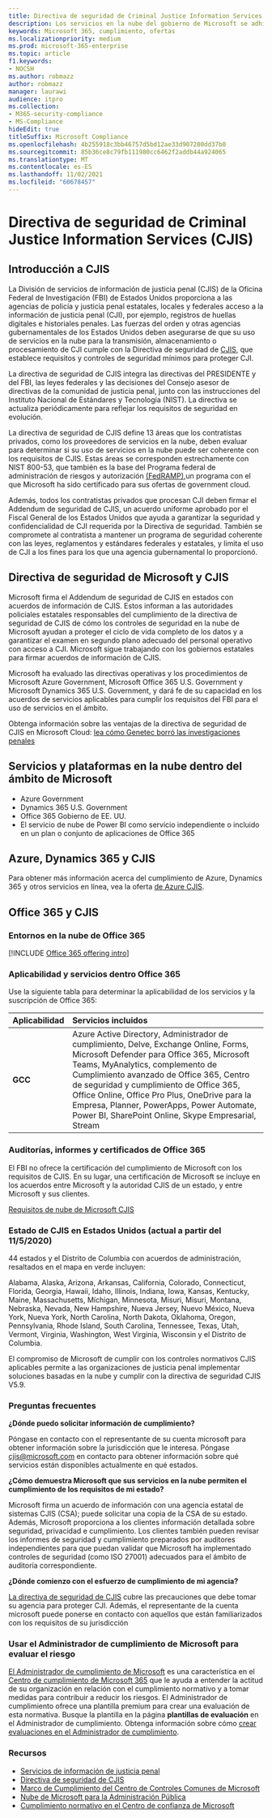 ```yaml
---
title: Directiva de seguridad de Criminal Justice Information Services (CJIS)
description: Los servicios en la nube del gobierno de Microsoft se adhieren a la Directiva de seguridad de servicios de información de justicia penal de Estados Unidos.
keywords: Microsoft 365, cumplimiento, ofertas
ms.localizationpriority: medium
ms.prod: microsoft-365-enterprise
ms.topic: article
f1.keywords:
- NOCSH
ms.author: robmazz
author: robmazz
manager: laurawi
audience: itpro
ms.collection:
- M365-security-compliance
- MS-Compliance
hideEdit: true
titleSuffix: Microsoft Compliance
ms.openlocfilehash: 4b255918c3bb46757d5bd12ae33d907200dd37b0
ms.sourcegitcommit: 85b36ce8c79fb111980cc6462f2addb44a924065
ms.translationtype: MT
ms.contentlocale: es-ES
ms.lasthandoff: 11/02/2021
ms.locfileid: "60678457"
---
```

# <a name="criminal-justice-information-services-cjis-security-policy"></a>Directiva de seguridad de Criminal Justice Information Services (CJIS)

## <a name="cjis-overview"></a>Introducción a CJIS

La División de servicios de información de justicia penal (CJIS) de la Oficina Federal de Investigación (FBI) de Estados Unidos proporciona a las agencias de policía y justicia penal estatales, locales y federales acceso a la información de justicia penal (CJI), por ejemplo, registros de huellas digitales e historiales penales. Las fuerzas del orden y otras agencias gubernamentales de los Estados Unidos deben asegurarse de que su uso de servicios en la nube para la transmisión, almacenamiento o procesamiento de CJI cumple con la Directiva de seguridad de [CJIS](https://aka.ms/cjis-security-policy), que establece requisitos y controles de seguridad mínimos para proteger CJI.

La directiva de seguridad de CJIS integra las directivas del PRESIDENTE y del FBI, las leyes federales y las decisiones del Consejo asesor de directivas de la comunidad de justicia penal, junto con las instrucciones del Instituto Nacional de Estándares y Tecnología (NIST). La directiva se actualiza periódicamente para reflejar los requisitos de seguridad en evolución.

La directiva de seguridad de CJIS define 13 áreas que los contratistas privados, como los proveedores de servicios en la nube, deben evaluar para determinar si su uso de servicios en la nube puede ser coherente con los requisitos de CJIS. Estas áreas se corresponden estrechamente con NIST 800-53, que también es la base del Programa federal de administración de riesgos y autorización [(FedRAMP),](offering-FedRAMP.md)un programa con el que Microsoft ha sido certificado para sus ofertas de government cloud.

Además, todos los contratistas privados que procesan CJI deben firmar el Addendum de seguridad de CJIS, un acuerdo uniforme aprobado por el Fiscal General de los Estados Unidos que ayuda a garantizar la seguridad y confidencialidad de CJI requerida por la Directiva de seguridad. También se compromete al contratista a mantener un programa de seguridad coherente con las leyes, reglamentos y estándares federales y estatales, y limita el uso de CJI a los fines para los que una agencia gubernamental lo proporcionó.

## <a name="microsoft-and-cjis-security-policy"></a>Directiva de seguridad de Microsoft y CJIS

Microsoft firma el Addendum de seguridad de CJIS en estados con acuerdos de información de CJIS. Estos informan a las autoridades policiales estatales responsables del cumplimiento de la directiva de seguridad de CJIS de cómo los controles de seguridad en la nube de Microsoft ayudan a proteger el ciclo de vida completo de los datos y a garantizar el examen en segundo plano adecuado del personal operativo con acceso a CJI. Microsoft sigue trabajando con los gobiernos estatales para firmar acuerdos de información de CJIS.

Microsoft ha evaluado las directivas operativas y los procedimientos de Microsoft Azure Government, Microsoft Office 365 U.S. Government y Microsoft Dynamics 365 U.S. Government, y dará fe de su capacidad en los acuerdos de servicios aplicables para cumplir los requisitos del FBI para el uso de servicios en el ámbito.

Obtenga información sobre las ventajas de la directiva de seguridad de CJIS en Microsoft Cloud: [lea cómo Genetec borró las investigaciones penales](https://customers.microsoft.com/story/genetec)

## <a name="microsoft-in-scope-cloud-platforms--services"></a>Servicios y plataformas en la nube dentro del ámbito de Microsoft

- Azure Government
- Dynamics 365 U.S. Government
- Office 365 Gobierno de EE. UU.
- El servicio de nube de Power BI como servicio independiente o incluido en un plan o conjunto de aplicaciones de Office 365

## <a name="azure-dynamics-365-and-cjis"></a>Azure, Dynamics 365 y CJIS

Para obtener más información acerca del cumplimiento de Azure, Dynamics 365 y otros servicios en línea, vea la oferta [de Azure CJIS](/azure/compliance/offerings/offering-cjis).

## <a name="office-365-and-cjis"></a>Office 365 y CJIS

### <a name="office-365-cloud-environments"></a>Entornos en la nube de Office 365

[!INCLUDE [Office 365 offering intro](../includes/o365-offering-introduction.md)]

### <a name="office-365-applicability-and-in-scope-services"></a>Aplicabilidad y servicios dentro Office 365

Use la siguiente tabla para determinar la aplicabilidad de los servicios y la suscripción de Office 365:

| **Aplicabilidad** | **Servicios incluidos** |
|:------------------|:----------------------|
| **GCC** | Azure Active Directory, Administrador de cumplimiento, Delve, Exchange Online, Forms, Microsoft Defender para Office 365, Microsoft Teams, MyAnalytics, complemento de Cumplimiento avanzado de Office 365, Centro de seguridad y cumplimiento de Office 365, Office Online, Office Pro Plus, OneDrive para la Empresa, Planner, PowerApps, Power Automate, Power BI, SharePoint Online, Skype Empresarial, Stream |

### <a name="office-365-audits-reports-and-certificates"></a>Auditorías, informes y certificados de Office 365

El FBI no ofrece la certificación del cumplimiento de Microsoft con los requisitos de CJIS. En su lugar, una certificación de Microsoft se incluye en los acuerdos entre Microsoft y la autoridad CJIS de un estado, y entre Microsoft y sus clientes.

[Requisitos de nube de Microsoft CJIS](https://aka.ms/MicrosoftCJISCloudRequirements)

### <a name="cjis-status-in-the-united-states-current-as-of-1152020"></a>Estado de CJIS en Estados Unidos (actual a partir del 11/5/2020)

44 estados y el Distrito de Columbia con acuerdos de administración, resaltados en el mapa en verde incluyen:

Alabama, Alaska, Arizona, Arkansas, California, Colorado, Connecticut, Florida, Georgia, Hawaii, Idaho, Illinois, Indiana, Iowa, Kansas, Kentucky, Maine, Massachusetts, Míchigan, Minnesota, Misuri, Misuri, Montana, Nebraska, Nevada, New Hampshire, Nueva Jersey, Nuevo México, Nueva York, Nueva York, North Carolina, North Dakota, Oklahoma, Oregon, Pennsylvania, Rhode Island, South Carolina, Tennessee, Texas, Utah, Vermont, Virginia, Washington, West Virginia, Wisconsin y el Distrito de Columbia.

El compromiso de Microsoft de cumplir con los controles normativos CJIS aplicables permite a las organizaciones de justicia penal implementar soluciones basadas en la nube y cumplir con la directiva de seguridad CJIS V5.9.

### <a name="frequently-asked-questions"></a>Preguntas frecuentes

**¿Dónde puedo solicitar información de cumplimiento?**

Póngase en contacto con el representante de su cuenta microsoft para obtener información sobre la jurisdicción que le interesa. Póngase <cjis@microsoft.com> en contacto para obtener información sobre qué servicios están disponibles actualmente en qué estados.

**¿Cómo demuestra Microsoft que sus servicios en la nube permiten el cumplimiento de los requisitos de mi estado?**

Microsoft firma un acuerdo de información con una agencia estatal de sistemas CJIS (CSA); puede solicitar una copia de la CSA de su estado. Además, Microsoft proporciona a los clientes información detallada sobre seguridad, privacidad e cumplimiento. Los clientes también pueden revisar los informes de seguridad y cumplimiento preparados por auditores independientes para que puedan validar que Microsoft ha implementado controles de seguridad (como ISO 27001) adecuados para el ámbito de auditoría correspondiente.

**¿Dónde comienzo con el esfuerzo de cumplimiento de mi agencia?**

[La directiva de seguridad de CJIS](https://aka.ms/cjis-security-policy) cubre las precauciones que debe tomar su agencia para proteger CJI. Además, el representante de la cuenta microsoft puede ponerse en contacto con aquellos que están familiarizados con los requisitos de su jurisdicción

### <a name="use-microsoft-compliance-manager-to-assess-your-risk"></a>Usar el Administrador de cumplimiento de Microsoft para evaluar el riesgo

[El Administrador de cumplimiento de Microsoft](/microsoft-365/compliance/compliance-manager) es una característica en el [Centro de cumplimiento de Microsoft 365](/microsoft-365/compliance/microsoft-365-compliance-center) que le ayuda a entender la actitud de su organización en relación con el cumplimiento normativo y a tomar medidas para contribuir a reducir los riesgos. El Administrador de cumplimiento ofrece una plantilla premium para crear una evaluación de esta normativa. Busque la plantilla en la página **plantillas de evaluación** en el Administrador de cumplimiento. Obtenga información sobre cómo [crear evaluaciones en el Administrador de cumplimiento](/microsoft-365/compliance/compliance-manager-assessments).

### <a name="resources"></a>Recursos

- [Servicios de información de justicia penal](https://aka.ms/cjis)
- [Directiva de seguridad de CJIS](https://aka.ms/cjis-security-policy)
- [Marco de Cumplimiento del Centro de Controles Comunes de Microsoft](https://www.microsoft.com/trustcenter/common-controls-hub)
- [Nube de Microsoft para la Administración Pública](https://go.microsoft.com/fwlink/?linkid=2087246)
- [Cumplimiento normativo en el Centro de confianza de Microsoft](https://www.microsoft.com/trust-center/compliance/compliance-overview)

